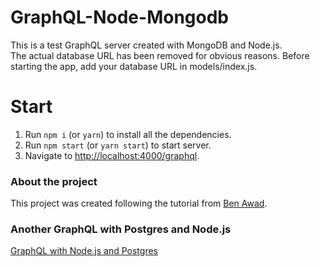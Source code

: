 # GraphQL-Node-Mongodb

This is a test GraphQL server created with MongoDB and Node.js.  
The actual database URL has been removed for obvious reasons. Before starting the app, add your database URL in models/index.js.

# Start

1. Run `npm i` (or `yarn`) to install all the dependencies.
2. Run `npm start` (or `yarn start`) to start server.
3. Navigate to [http://localhost:4000/graphql](http://localhost:4000/graphql).

### About the project

This project was created following the tutorial from [Ben Awad](https://www.youtube.com/watch?v=YFkJGEefgU8).

### Another GraphQL with Postgres and Node.js
[GraphQL with Node.js and Postgres](https://github.com/hooheohee/graphql-node-postgres)
